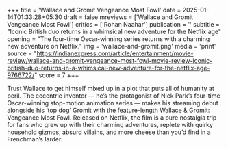 +++
title = 'Wallace and Gromit Vengeance Most Fowl'
date = 2025-01-14T01:33:28+05:30
draft = false
mreviews = ['Wallace and Gromit Vengeance Most Fowl']
critics = ['Rohan Naahar']
publication = ''
subtitle = "Iconic British duo returns in a whimsical new adventure for the Netflix age"
opening = "The four-time Oscar-winning series returns with a charming new adventure on Netflix."
img = 'wallace-and-gromit.png'
media = 'print'
source = "https://indianexpress.com/article/entertainment/movie-review/wallace-and-gromit-vengeance-most-fowl-movie-review-iconic-british-duo-returns-in-a-whimsical-new-adventure-for-the-netflix-age-9766722/"
score = 7
+++

Trust Wallace to get himself mixed up in a plot that puts all of humanity at peril. The eccentric inventor — he’s the protagonist of Nick Park’s four-time Oscar-winning stop-motion animation series — makes his streaming debut alongside his ‘top dog’ Gromit with the feature-length Wallace & Gromit: Vengeance Most Fowl. Released on Netflix, the film is a pure nostalgia trip for fans who grew up with their charming adventures, replete with quirky household gizmos, absurd villains, and more cheese than you’d find in a Frenchman’s larder.
